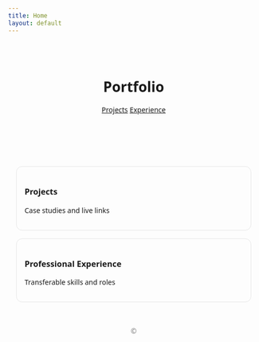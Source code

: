 ```yaml
---
title: Home
layout: default
---
```


<head>
  <meta charset="utf-8" />
  <meta name="viewport" content="width=device-width,initial-scale=1" />
  <title>Portfolio</title>
  <link rel="stylesheet" href="/assets/style.css">
  <style>
    body { font-family: system-ui, -apple-system, Segoe UI, Roboto, Arial, sans-serif; margin: 0; }
    header { padding: 2rem 1rem; text-align: center; }
    main { max-width: 880px; margin: 0 auto; padding: 1rem; }
    .grid { display: grid; gap: 1rem; grid-template-columns: repeat(auto-fit,minmax(240px,1fr)); }
    .card { border: 1px solid #e6e6e6; border-radius: 12px; padding: 1rem; }
    .card a { text-decoration: none; }
    footer { text-align: center; padding: 2rem 1rem; color: #777; }
  </style>
</head>
<body>
  <header>
    <h1>Portfolio</h1>
    <nav>
      <a href="/projects/">Projects</a>
      <a href="/experience/">Experience</a>
    </nav>
  </header>

  <main>
    <section class="grid">
      <article class="card"><h3><a href="/projects/">Projects</a></h3><p>Case studies and live links</p></article>
      <article class="card"><h3><a href="/experience/">Professional Experience</a></h3><p>Transferable skills and roles</p></article>
    </section>
  </main>

  <footer>© <span id="y"></span></footer>
  <script>document.getElementById('y').textContent = new Date().getFullYear();</script>
</body>
